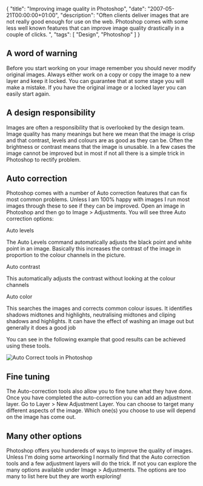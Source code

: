 {
  "title": "Improving image quality in Photoshop",
  "date": "2007-05-21T00:00:00+01:00",
  "description": "Often clients deliver images that are not really good enough for use on the web. Photoshop comes with some less well known features that can improve image quality drastically in a couple of clicks. ",
  "tags": [
    "Design",
    "Photoshop"
  ]
}

## A word of warning

Before you start working on your image remember you should never modify original images. Always either work on a copy or copy the image to a new layer and keep it locked. You can guarantee that at some stage you will make a mistake. If you have the original image or a locked layer you can easily start again. 

## A design responsibility

Images are often a responsibility that is overlooked by the design team. Image quality has many meanings but here we mean that the image is crisp and that contrast, levels and colours are as good as they can be. Often the brightness or contrast means that the image is unusable. In a few cases the image cannot be improved but in most if not all there is a simple trick in Photoshop to rectify problem.

## Auto correction

Photoshop comes with a number of Auto correction features that can fix most common problems. Unless I am 100% happy with images I run most images through these to see if they can be improved. Open an image in Photoshop and then go to Image > Adjustments. You will see three Auto correction options:

Auto levels

The Auto Levels command automatically adjusts the black point and white point in an image. Basically this increases the contrast of the image in proportion to the colour channels in the picture.

Auto contrast

This automatically adjusts the contrast without looking at the colour channels

Auto color

This searches the images and corrects common colour issues. It identifies shadows midtones and highlights, neutralising midtones and cliping shadows and highlights. It can have the effect of washing an image out but generally it does a good job

You can see in the following example that good results can be achieved using these tools.

![Auto Correct tools in Photoshop][1] 

## Fine tuning

The Auto-correction tools also allow you to fine tune what they have done. Once you have completed the auto-correction you can add an adjustment layer. Go to Layer > New Adjustment Layer. You can choose to target many different aspects of the image. Which one(s) you choose to use will depend on the image has come out.

## Many other options

Photoshop offers you hundereds of ways to improve the quality of images. Unless I'm doing some artworking I normally find that the Auto correction tools and a few adjustment layers will do the trick. If not you can explore the many options available under Image > Adjustments. The options are too many to list here but they are worth exploring!

 [1]: http://shapeshed.com/images/articles/auto_levels.jpg 

	 
		
	
